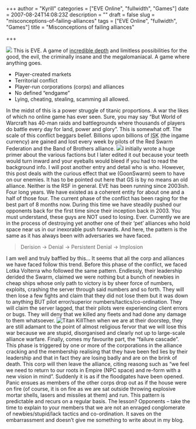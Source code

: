 +++
author = "Kyrill"
categories = ["EVE Online", "fullwidth", "Games"]
date = 2007-08-24T14:08:23Z
description = ""
draft = false
slug = "misconceptions-of-failing-alliances"
tags = ["EVE Online", "fullwidth", "Games"]
title = "Misconceptions of failing alliances"

+++


![](https://blog.mortworks.net/wp-content/uploads/2007/08/eve_logo1.jpg) This is EVE. A game of [incredible depth](http://www.shacknews.com/featuredarticle.x?id=527 "The Spy Game") and limitless possibilities for the good, the evil, the criminally insane and the megalomaniacal. A game where anything goes.

- Player-created markets
- Territorial conflict
- Player-run corporations (corps) and alliances
- No defined “endgame”
- Lying, cheating, stealing, scamming all allowed.

In the midst of this is a power struggle of titanic proportions. A war the likes of which no online game has ever seen. Sure, you may say “But World of Warcraft has 40-man raids and battlegrounds where thousands of players do battle every day for land, power and glory”. This is somewhat off. The scale of this conflict beggars belief. Billions upon billions of <acronym title="Interstellar Kredits">ISK</acronym> (the ingame currency) are gained and lost every week by pilots of the Red Swarm Federation and the Band of Brothers alliance. ![](https://www.kingofcarrotflowers.com/media/Awful/malediction.jpg)I initially wrote a huge primer about the various factions but I later edited it out because your teeth would turn inward and your eyeballs would bleed if you had to read the background info. I will post another entry and detail who is who. However, this post deals with the curious effect that we (GoonSwarm) seem to have on our enemies. It has to be pointed out here that GS is by no means an old alliance. Neither is the RSF in general. EVE has been running since 2003ish. Four long years. We have existed as a coherent entity for about one and a half of those four. The current phase of the conflict has been raging for the best part of 8 months now. During this time we have steadily pushed our opponents back for the first time since their inception back in 2003. You must understand, these guys are NOT used to losing. Ever. Currently we are in the process of destroying yet another one of their ‘pet’ alliances who hold space near us in our inexorable push forwards. And here, the pattern is the same as it has always been with adversaries we have faced.

> Derision -> Denial -> Persistent Denial -> Implosion

I am well and truly baffled by this… It seems that all the corp and alliances we have faced follow this trend. Before this phase of the conflict, we faced Lotka Volterra who followed the same pattern. Endlessly, their leadership derided the Swarm, claimed we were nothing but a bunch of newbies in cheap ships whose only path to victory is by sheer force of numbers, exploits, crashing the server through said numbers and so forth. They will then lose a few fights and claim that they did not lose them but it was down to anything BUT pilot error/superior numbers/tactics/co-ordination. They will claim the server lagged, that their pilots were experiencing client errors or bugs. They will deny that we killed any fleets and had done any damage to them whatsoever. ![Titan Kill](https://blog.mortworks.net/wp-content/uploads/2007/08/titan.jpg "Titan Kill")Then when we are at their doorstep, they are still adamant to the point of almost religious fervor that we will lose this war because we are stupid, disorganised and clearly not up to large-scale alliance warfare. Finally, comes my favourite part, the “failure cascade”. This phase is triggered by one or more of the corporations in the alliance cracking and the membership realising that they have been fed lies by their leadership and that in fact they are losing badly and are on the brink of death. This corp will then leave the alliance, citing reasong such as “we feel we need to return to our roots in Empire (NPC space) and re-form with a new vision in mind”. Suddenly it is as if the floodgates have been opened. Panic ensues as members of the other corps drop out as if the house were on fire (of course, it is on fire as we are sat outside throwing explosive mortar shells, lasers and missiles at them) and run. This pattern is predictable and recurs on a regular basis. The lesson? Opponents – take the time to explain to your members that we are not an enraged conglomerate of newbies/stupid/lack tactics and co-ordination. It saves on the embarrassment and doesn’t give me something to write about in my blog.


